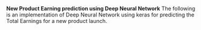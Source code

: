 <B>New Product Earning prediction using Deep Neural Network</B>
The following is an implementation of Deep Neural Network using keras for predicting the Total Earnings for a new product launch.
